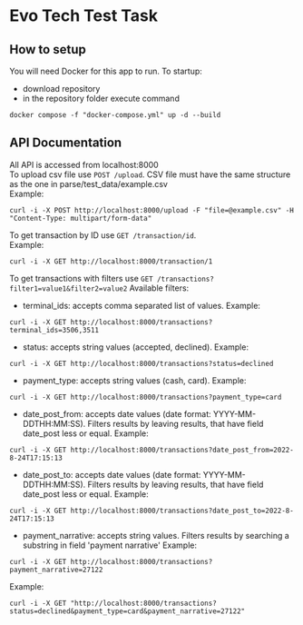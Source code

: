 # Evo Tech Test Task
## How to setup
You will need Docker for this app to run. To startup:
- download repository
- in the repository folder execute command   
```curl
docker compose -f "docker-compose.yml" up -d --build
```

## API Documentation

All API is accessed from localhost:8000     
To upload csv file use ```POST /upload```. CSV file must have the same structure as the one in parse/test_data/example.csv   
Example:
```curl
curl -i -X POST http://localhost:8000/upload -F "file=@example.csv" -H "Content-Type: multipart/form-data"
```
To get transaction by ID use ```GET /transaction/id```.    
Example:
```curl
curl -i -X GET http://localhost:8000/transaction/1 
```
To get transactions with filters use ```GET /transactions?filter1=value1&filter2=value2```
Available filters:
- terminal_ids: accepts comma separated list of values. Example:
```curl
curl -i -X GET http://localhost:8000/transactions?terminal_ids=3506,3511
```
- status: accepts string values (accepted, declined). Example:
```curl
curl -i -X GET http://localhost:8000/transactions?status=declined
```
- payment_type: accepts string values (cash, card). Example:
```curl
curl -i -X GET http://localhost:8000/transactions?payment_type=card
```
- date_post_from: accepts date values (date format: YYYY-MM-DDTHH:MM:SS). Filters results by leaving results, that have field date_post less or equal. Example:
```curl
curl -i -X GET http://localhost:8000/transactions?date_post_from=2022-8-24T17:15:13
```
- date_post_to: accepts date values (date format: YYYY-MM-DDTHH:MM:SS). Filters results by leaving results, that have field date_post less or equal. Example:
```curl
curl -i -X GET http://localhost:8000/transactions?date_post_to=2022-8-24T17:15:13
```
- payment_narrative: accepts string values. Filters results by searching a substring in field 'payment narrative' Example:
```curl
curl -i -X GET http://localhost:8000/transactions?payment_narrative=27122
```


Example:
```curl
curl -i -X GET "http://localhost:8000/transactions?status=declined&payment_type=card&payment_narrative=27122"
```
